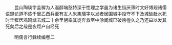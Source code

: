 <!-- { "loadSidebar": true } -->
　　昆山陶琰字圭穉为人温醇端慤特深于性理之学虽为诸生恒厌薄时文好博观诸儒语録访道不逺千里乙酉兵至有友人朱集璜字以发者居围城中拒守不下及城破赴水死时圭穉居鸡鸣塘去城二十余里躬率其徒奔救至中涂闻城已破徬徨久之乃还曰以发其死矣后之哉是夜距户自经死


　　明儒言行録续编卷二

